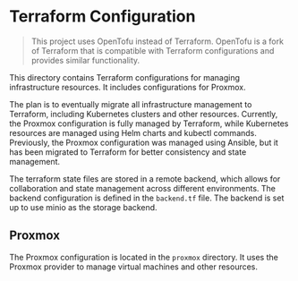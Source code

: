 # Terraform Configuration

> This project uses OpenTofu instead of Terraform. OpenTofu is a fork of
> Terraform that is compatible with Terraform configurations and provides
> similar functionality.

This directory contains Terraform configurations for managing
infrastructure resources. It includes configurations for Proxmox.

The plan is to eventually migrate all infrastructure management to Terraform,
including Kubernetes clusters and other resources. Currently, the Proxmox
configuration is fully managed by Terraform, while Kubernetes resources are
managed using Helm charts and kubectl commands. Previously, the Proxmox
configuration was managed using Ansible, but it has been migrated to Terraform
for better consistency and state management.

The terraform state files are stored in a remote backend, which allows for
collaboration and state management across different environments. The backend
configuration is defined in the `backend.tf` file. The backend is set up to use
minio as the storage backend.

## Proxmox

The Proxmox configuration is located in the `proxmox` directory.
It uses the Proxmox provider to manage virtual machines and other resources.
